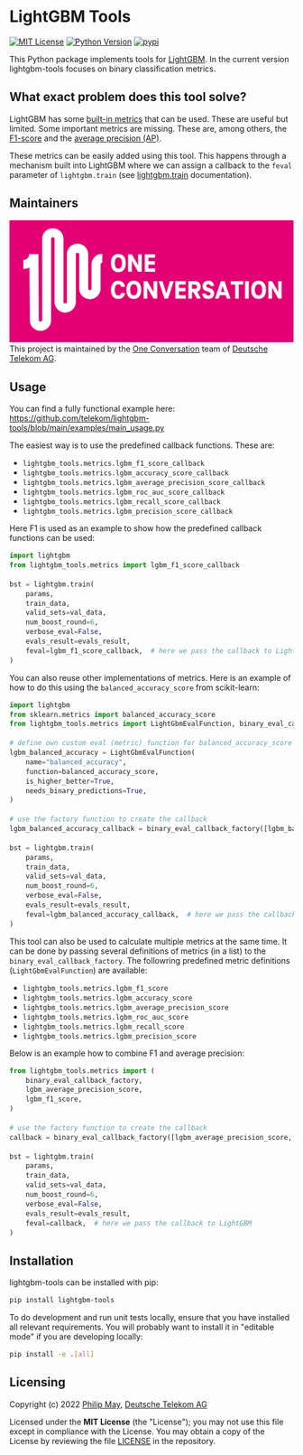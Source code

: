 # LightGBM Tools
[![MIT License](https://img.shields.io/github/license/telekom/lightgbm-tools)](https://github.com/telekom/lightgbm-tools/blob/main/LICENSE)
[![Python Version](https://img.shields.io/pypi/pyversions/lightgbm-tools)](https://www.python.org)
[![pypi](https://img.shields.io/pypi/v/lightgbm-tools.svg)](https://pypi.python.org/pypi/lightgbm-tools)

This Python package implements tools for [LightGBM](https://lightgbm.readthedocs.io/).
In the current version lightgbm-tools focuses on binary classification metrics.

## What exact problem does this tool solve?
LightGBM has some [built-in metrics](https://lightgbm.readthedocs.io/en/v3.3.2/Parameters.html#metric) that can be used.
These are useful but limited. Some important metrics are missing.
These are, among others, the [F1-score](https://scikit-learn.org/stable/modules/generated/sklearn.metrics.f1_score.html)
and the [average precision (AP)](https://scikit-learn.org/stable/modules/generated/sklearn.metrics.average_precision_score.html).

These metrics can be easily added using this tool.
This happens through a mechanism built into LightGBM where we can assign a callback to the `feval` parameter of
`lightgbm.train` (see
[lightgbm.train](https://lightgbm.readthedocs.io/en/latest/pythonapi/lightgbm.train.html#lightgbm-train) documentation).

## Maintainers
[![One Conversation](https://raw.githubusercontent.com/telekom/lightgbm-tools/main/docs/source/imgs/1c-logo.png)](https://www.welove.ai/)
<br/>
This project is maintained by the [One Conversation](https://www.welove.ai/)
team of [Deutsche Telekom AG](https://www.telekom.com/).

## Usage
You can find a fully functional example here: <https://github.com/telekom/lightgbm-tools/blob/main/examples/main_usage.py>

The easiest way is to use the predefined callback functions. These are:
- `lightgbm_tools.metrics.lgbm_f1_score_callback`
- `lightgbm_tools.metrics.lgbm_accuracy_score_callback`
- `lightgbm_tools.metrics.lgbm_average_precision_score_callback`
- `lightgbm_tools.metrics.lgbm_roc_auc_score_callback`
- `lightgbm_tools.metrics.lgbm_recall_score_callback`
- `lightgbm_tools.metrics.lgbm_precision_score_callback`

Here F1 is used as an example to show how the predefined callback functions can be used:

```python
import lightgbm
from lightgbm_tools.metrics import lgbm_f1_score_callback

bst = lightgbm.train(
    params,
    train_data,
    valid_sets=val_data,
    num_boost_round=6,
    verbose_eval=False,
    evals_result=evals_result,
    feval=lgbm_f1_score_callback,  # here we pass the callback to LightGBM
)
```

You can also reuse other implementations of metrics.
Here is an example of how to do this using the `balanced_accuracy_score` from scikit-learn:

```python
import lightgbm
from sklearn.metrics import balanced_accuracy_score
from lightgbm_tools.metrics import LightGbmEvalFunction, binary_eval_callback_factory

# define own custom eval (metric) function for balanced_accuracy_score
lgbm_balanced_accuracy = LightGbmEvalFunction(
    name="balanced_accuracy",
    function=balanced_accuracy_score,
    is_higher_better=True,
    needs_binary_predictions=True,
)

# use the factory function to create the callback
lgbm_balanced_accuracy_callback = binary_eval_callback_factory([lgbm_balanced_accuracy])

bst = lightgbm.train(
    params,
    train_data,
    valid_sets=val_data,
    num_boost_round=6,
    verbose_eval=False,
    evals_result=evals_result,
    feval=lgbm_balanced_accuracy_callback,  # here we pass the callback to LightGBM
)
```

This tool can also be used to calculate multiple metrics at the same time.
It can be done by passing several definitions of metrics (in a list) to the
`binary_eval_callback_factory`.
The followring predefined metric definitions (`LightGbmEvalFunction`) are available:
- `lightgbm_tools.metrics.lgbm_f1_score`
- `lightgbm_tools.metrics.lgbm_accuracy_score`
- `lightgbm_tools.metrics.lgbm_average_precision_score`
- `lightgbm_tools.metrics.lgbm_roc_auc_score`
- `lightgbm_tools.metrics.lgbm_recall_score`
- `lightgbm_tools.metrics.lgbm_precision_score`

Below is an example how to combine F1 and average precision:

```python
from lightgbm_tools.metrics import (
    binary_eval_callback_factory,
    lgbm_average_precision_score,
    lgbm_f1_score,
)

# use the factory function to create the callback
callback = binary_eval_callback_factory([lgbm_average_precision_score, lgbm_f1_score])

bst = lightgbm.train(
    params,
    train_data,
    valid_sets=val_data,
    num_boost_round=6,
    verbose_eval=False,
    evals_result=evals_result,
    feval=callback,  # here we pass the callback to LightGBM
)
```

## Installation
lightgbm-tools can be installed with pip:

```bash
pip install lightgbm-tools
```

To do development and run unit tests locally, ensure that you have installed all relevant requirements.
You will probably want to install it in "editable mode" if you are developing locally:

```bash
pip install -e .[all]
```

## Licensing
Copyright (c) 2022 [Philip May](https://may.la/), [Deutsche Telekom AG](https://www.telekom.com/)

Licensed under the **MIT License** (the "License"); you may not use this file except in compliance with the License.
You may obtain a copy of the License by reviewing the file
[LICENSE](https://github.com/telekom/lightgbm-tools/blob/main/LICENSE) in the repository.
